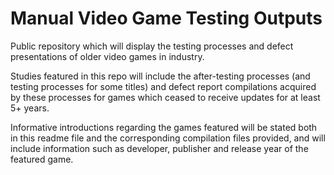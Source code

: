 # Manual Video Game Testing Outputs
Public repository which will display the testing processes and defect presentations of older video games in industry.

Studies featured in this repo will include the after-testing processes (and testing processes for some titles) and defect report compilations acquired by these processes for games which ceased to receive updates for at least 5+ years.

Informative introductions regarding the games featured will be stated both in this readme file and the corresponding compilation files provided, and will include information such as developer, publisher and release year of the featured game.
